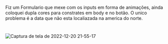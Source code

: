 Fiz um Formulario que mexe com os inputs em forma de animações, ainda coloquei dupla cores para constrates em body e no botão. O unico problema é a data que não esta localiazada na america do norte.
#
![Captura de tela de 2022-12-20 21-55-17](https://user-images.githubusercontent.com/117082302/208802341-80b3fc88-c6ce-42d0-994f-c5e34270cde9.png)
